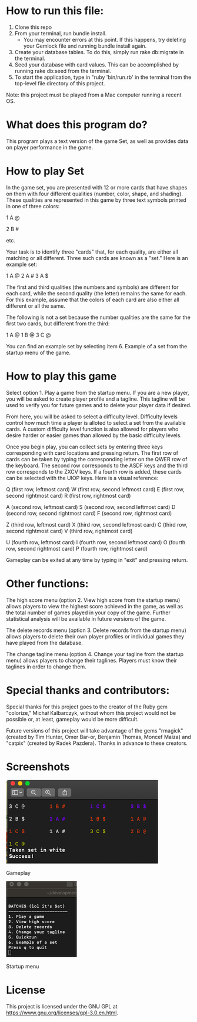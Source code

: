 How to run this file:
==============================
1.  Clone this repo
2.  From your terminal, run bundle install.
    * You may encounter errors at this point.  If this happens, try deleting your Gemlock file and running bundle install again.
3.  Create your database tables.  To do this, simply run rake db:migrate in the terminal.
4.  Seed your database with card values.  This can be accomplished by running rake db:seed from the terminal.
5.  To start the application, type in "ruby 'bin/run.rb' in the terminal from the top-level file directory of this project.

Note: this project must be played from a Mac computer running a recent OS.


What does this program do?
==============================
This program plays a text version of the game Set, as well as provides data on player performance in the game.


How to play Set
==============================
In the game set, you are presented with 12 or more cards that have shapes on them with four different qualities (number, color, shape, and shading). These qualities are represented in this game by three text symbols printed in one of three colors:

1 A @

2 B #

etc.

Your task is to identify three "cards" that, for each quality, are either all matching or all different.  Three such cards are known as a "set."  Here is an example set:

1 A @     2 A #     3 A $

The first and third qualities (the numbers and symbols) are different for each card, while the second quality (the letter) remains the same for each.  For this example, assume that the colors of each card are also either all different or all the same.

The following is not a set because the number qualities are the same for the first two cards, but different from the third:

1 A @    1 B @      3 C @

You can find an example set by selecting item 6. Example of a set from the startup menu of the game.


How to play this game
==============================
Select option 1. Play a game from the startup menu.  If you are a new player, you will be asked to create player profile and a tagline.  This tagline will be used to verify you for future games and to delete your player data if desired.

From here, you will be asked to select a difficulty level.  Difficulty levels control how much time a player is alloted to select a set from the available cards.  A custom difficulty level function is also allowed for players who desire harder or easier games than allowed by the basic difficulty levels.

Once you begin play, you can collect sets by entering three keys corresponding with card locations and pressing return.  The first row of cards can be taken by typing the corresponding letter on the QWER row of the keyboard.  The second row corresponds to the ASDF keys and the third row corresponds to the ZXCV keys.  If a fourth row is added, these cards can be selected with the UIOP keys.  Here is a visual reference:

Q (first row, leftmost card)   W (first row, second leftmost card)   E (first row, second rightmost card)  R (first row, rightmost card)

A (second row, leftmost card)   S (second row, second leftmost card)   D (second row, second rightmost card)  F (second row, rightmost card)

Z (third row, leftmost card)   X (third row, second leftmost card)   C (third row, second rightmost card)  V (third row, rightmost card)

U (fourth row, leftmost card)   I (fourth row, second leftmost card)   O (fourth row, second rightmost card)  P (fourth row, rightmost card)

Gameplay can be exited at any time by typing in "exit" and pressing return.

Other functions:
==============================
The high score menu (option 2. View high score from the startup menu) allows players to view the highest score achieved in the game, as well as the total number of games played in your copy of the game.  Further statistical analysis will be available in future versions of the game.

The delete records menu (option 3. Delete records from the startup menu) allows players to delete their own player profiles or individual games they have played from the database.

The change tagline menu (option 4. Change your tagline from the startup menu) allows players to change their taglines.  Players must know their taglines in order to change them.

Special thanks and contributors:
==============================
Special thanks for this project goes to the creator of the Ruby gem "colorize," Michał Kalbarczyk, without whom this project would not be possible or, at least, gameplay would be more difficult.

Future versions of this project will take advantage of the gems "rmagick" (created by Tim Hunter, Omer Bar-or, Benjamin Thomas, Moncef Maiza) and "catpix" (created by Radek Pazdera).  Thanks in advance to these creators.

Screenshots
==============================
![Image description](https://github.com/unclezap/ruby-project-guidelines-seattle-web-012720/blob/master/Screen%20Shot%202020-02-18%20at%201.41.57%20PM.png?raw=true)

Gameplay

![Image description](https://github.com/unclezap/ruby-project-guidelines-seattle-web-012720/blob/master/Screen%20Shot%202020-02-18%20at%201.42.43%20PM.png?raw=true)

Startup menu

License
==============================
This project is licensed under the GNU GPL at https://www.gnu.org/licenses/gpl-3.0.en.html.
